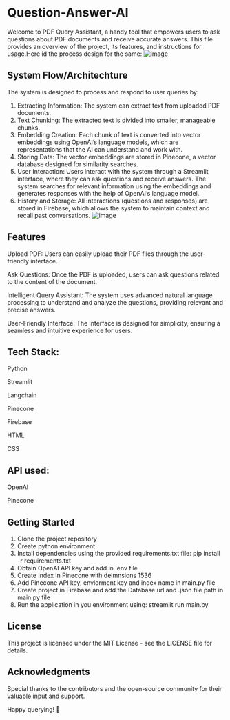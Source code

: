 # Question-Answer-AI
Welcome to PDF Query Assistant, a handy tool that empowers users to ask questions about PDF documents and receive accurate answers. This file provides an overview of the project, its features, and instructions for usage.Here id the process design for the same: 
![image](https://github.com/user-attachments/assets/ad5b9300-6dc3-4187-b1c0-ac2574a6210e)

## System Flow/Architechture 

The system is designed to process and respond to user queries by:
1. Extracting Information: The system can extract text from uploaded PDF documents.
2. Text Chunking: The extracted text is divided into smaller, manageable chunks.
3. Embedding Creation: Each chunk of text is converted into vector embeddings using OpenAI’s language models, which are representations that the AI can understand and work with.
4. Storing Data: The vector embeddings are stored in Pinecone, a vector database designed for similarity searches.
5. User Interaction: Users interact with the system through a Streamlit interface, where they can ask questions and receive answers. The system searches for relevant information using the embeddings and generates responses with the help of OpenAI’s language model.
6. History and Storage: All interactions (questions and responses) are stored in Firebase, which allows the system to maintain context and recall past conversations.
![image](https://github.com/user-attachments/assets/53a8df7f-f63d-4942-8d8e-90f227b5d5bc)

## Features
Upload PDF: Users can easily upload their PDF files through the user-friendly interface.

Ask Questions: Once the PDF is uploaded, users can ask questions related to the content of the document.

Intelligent Query Assistant: The system uses advanced natural language processing to understand and analyze the questions, providing relevant and precise answers.

User-Friendly Interface: The interface is designed for simplicity, ensuring a seamless and intuitive experience for users.

## Tech Stack: 
Python

Streamlit

Langchain

Pinecone

Firebase

HTML

CSS

## API used:
OpenAI 

Pinecone

## Getting Started

1. Clone the project repository
2. Create python environment
3. Install  dependencies using the provided requirements.txt file:
     pip install -r requirements.txt
4. Obtain OpenAI API key and add in .env file
5. Create Index in Pinecone with deimnsions 1536
6. Add Pinecone API key, enviorment key and index name in main.py file
7. Create project in Firebase and add the Database url and .json file path in main.py file
8. Run the application in you environment using:
       streamlit run main.py

## License
This project is licensed under the MIT License - see the LICENSE file for details.

## Acknowledgments
Special thanks to the contributors and the open-source community for their valuable input and support.

Happy querying! 🚀
